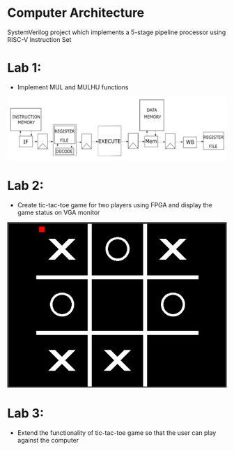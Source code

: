 # Computer Architecture
SystemVerilog project which implements a 5-stage pipeline processor using RISC-V Instruction Set

# Lab 1:

- Implement MUL and MULHU functions

![Banner](https://github.com/christoschatz/School-Projects/blob/main/Computer%20Architecture/screenshots/processor.png)

# Lab 2:

- Create tic-tac-toe game for two players using FPGA and display the game status on VGA monitor

![Banner](https://github.com/christoschatz/School-Projects/blob/main/Integrated%20Circuits/screenshots/tic-tac-toe.png)

# Lab 3:

- Extend the functionality of tic-tac-toe game so that the user can play against the computer

